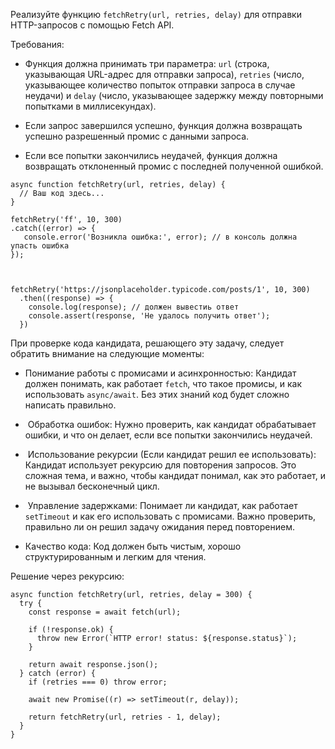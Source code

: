 Реализуйте функцию `fetchRetry(url, retries, delay)` для отправки HTTP-запросов с помощью Fetch API. 

Требования:
- Функция должна принимать три параметра: `url` (строка, указывающая URL-адрес для отправки запроса), `retries` (число, указывающее количество попыток отправки запроса в случае неудачи) и `delay` (число, указывающее задержку между повторными попытками в миллисекундах).
  
- Если запрос завершился успешно, функция должна возвращать успешно разрешенный промис с данными запроса. 
  
- Если все попытки закончились неудачей, функция должна возвращать отклоненный промис с последней полученной ошибкой.

```JS
async function fetchRetry(url, retries, delay) {
  // Ваш код здесь...
}
```


``` JS
fetchRetry('ff', 10, 300)
.catch((error) => {
   console.error('Возникла ошибка:', error); // в консоль должна упасть ошибка
});
 
 
 
fetchRetry('https://jsonplaceholder.typicode.com/posts/1', 10, 300)
  .then((response) => {
    console.log(response); // должен вывестиь ответ
    console.assert(response, 'Не удалось получить ответ');
  })
```


При проверке кода кандидата, решающего эту задачу, следует обратить внимание на следующие моменты:

- Понимание работы с промисами и асинхронностью: Кандидат должен понимать, как работает `fetch`, что такое промисы, и как использовать `async/await`. Без этих знаний код будет сложно написать правильно.

-  Обработка ошибок: Нужно проверить, как кандидат обрабатывает ошибки, и что он делает, если все попытки закончились неудачей.

-  Использование рекурсии (Если кандидат решил ее использовать): Кандидат использует рекурсию для повторения запросов. Это сложная тема, и важно, чтобы кандидат понимал, как это работает, и не вызывал бесконечный цикл.

-  Управление задержками: Понимает ли кандидат, как работает `setTimeout` и как его использовать с промисами. Важно проверить, правильно ли он решил задачу ожидания перед повторением.

- Качество кода: Код должен быть чистым, хорошо структурированным и легким для чтения.

Решение через рекурсию:

```JS
async function fetchRetry(url, retries, delay = 300) {
  try {
    const response = await fetch(url);
 
    if (!response.ok) {
      throw new Error(`HTTP error! status: ${response.status}`);
    }
 
    return await response.json();
  } catch (error) {
    if (retries === 0) throw error;
 
    await new Promise((r) => setTimeout(r, delay));
 
    return fetchRetry(url, retries - 1, delay);
  }
}
```

